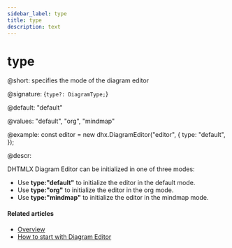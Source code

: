 ```yaml
---
sidebar_label: type
title: type
description: text
---
```


# type

@short: specifies the mode of the diagram editor

@signature: {`type?: DiagramType;`}

@default: "default"

@values: "default", "org", "mindmap"

@example:
const editor = new dhx.DiagramEditor("editor", {
    type: "default",
});

@descr:

DHTMLX Diagram Editor can be initialized in one of three modes:

- Use **type:"default"** to initialize the editor in the default mode.
- Use **type:"org"** to initialize the editor in the org mode.
- Use **type:"mindmap"** to initialize the editor in the mindmap mode.

#### Related articles

- [Overview](../../../)
- [How to start with Diagram Editor](../../../guides/diagram_editor/initialization/)